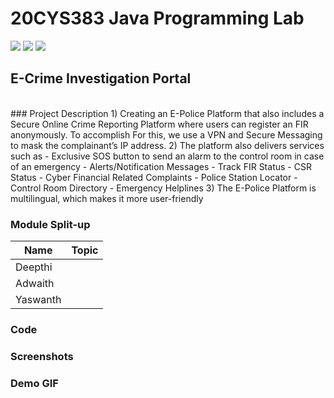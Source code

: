 # 20CYS383 Java Programming Lab
![](https://img.shields.io/badge/Batch-21CYS-lightgreen) ![](https://img.shields.io/badge/UG-blue) ![](https://img.shields.io/badge/Subject-JPL-blue)

## E-Crime Investigation Portal
<br>
### Project Description
1) Creating an E-Police Platform that also includes a Secure Online Crime Reporting Platform where users can register an FIR anonymously. To accomplish
For this, we use a VPN and Secure Messaging to mask the complainant’s IP address.
2) The platform also delivers services such as
  - Exclusive SOS button to send an alarm to the control room in case of an emergency
  - Alerts/Notification Messages
  - Track FIR Status
  - CSR Status
  - Cyber Financial Related Complaints
  - Police Station Locator
  - Control Room Directory
  - Emergency Helplines
3) The E-Police Platform is multilingual, which makes it more user-friendly

### Module Split-up
|     Name    | Topic |
|-------------|-------|
| Deepthi     |       |
| Adwaith     |       |
| Yaswanth    |       |
### Code
### Screenshots
### Demo GIF

